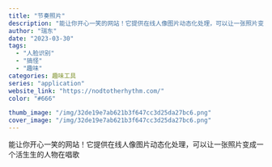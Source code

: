 ```yaml
---
title: "节奏照片"
description: "能让你开心一笑的网站！它提供在线人像图片动态化处理，可以让一张照片变成一个活生生的人物在唱歌"
author: "瑞东"
date: "2023-03-30"
tags:
  - "人脸识别"
  - "搞怪"
  - "趣味"
categories: 趣味工具
series: "application"
website_link: "https://nodtotherhythm.com/"
color: "#666"

thumb_image: "/img/32de19e7ab621b3f647cc3d25da27bc6.png"
cover_image: "/img/32de19e7ab621b3f647cc3d25da27bc6.png"
---
```


能让你开心一笑的网站！它提供在线人像图片动态化处理，可以让一张照片变成一个活生生的人物在唱歌